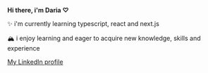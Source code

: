 **Hi there, i'm Daria ♡**


✨ i'm currently learning typescript, react and next.js

🏔️ i enjoy learning and eager to acquire new knowledge, skills and experience

<a href="https://www.linkedin.com/in/dazavrrr/">My LinkedIn profile</a>
